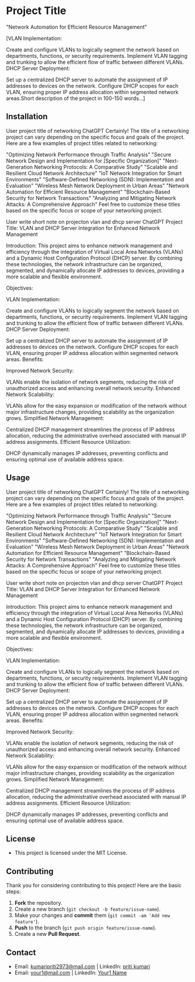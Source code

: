 # Project Title

 "Network Automation for Efficient Resource Management"

[VLAN Implementation:

Create and configure VLANs to logically segment the network based on departments, functions, or security requirements.
Implement VLAN tagging and trunking to allow the efficient flow of traffic between different VLANs.
DHCP Server Deployment:

Set up a centralized DHCP server to automate the assignment of IP addresses to devices on the network.
Configure DHCP scopes for each VLAN, ensuring proper IP address allocation within segmented network areas.Short description of the project in 100-150 words...]

## Installation


User
project title of networking
ChatGPT
Certainly! The title of a networking project can vary depending on the specific focus and goals of the project. Here are a few examples of project titles related to networking:

"Optimizing Network Performance through Traffic Analysis"
"Secure Network Design and Implementation for [Specific Organization]"
"Next-Generation Networking Protocols: A Comparative Study"
"Scalable and Resilient Cloud Network Architecture"
"IoT Network Integration for Smart Environments"
"Software-Defined Networking (SDN): Implementation and Evaluation"
"Wireless Mesh Network Deployment in Urban Areas"
"Network Automation for Efficient Resource Management"
"Blockchain-Based Security for Network Transactions"
"Analyzing and Mitigating Network Attacks: A Comprehensive Approach"
Feel free to customize these titles based on the specific focus or scope of your networking project.

User
write short note on projecton vlan and dhcp server
ChatGPT
Project Title: VLAN and DHCP Server Integration for Enhanced Network Management

Introduction:
This project aims to enhance network management and efficiency through the integration of Virtual Local Area Networks (VLANs) and a Dynamic Host Configuration Protocol (DHCP) server. By combining these technologies, the network infrastructure can be organized, segmented, and dynamically allocate IP addresses to devices, providing a more scalable and flexible environment.

Objectives:

VLAN Implementation:

Create and configure VLANs to logically segment the network based on departments, functions, or security requirements.
Implement VLAN tagging and trunking to allow the efficient flow of traffic between different VLANs.
DHCP Server Deployment:

Set up a centralized DHCP server to automate the assignment of IP addresses to devices on the network.
Configure DHCP scopes for each VLAN, ensuring proper IP address allocation within segmented network areas.
Benefits:

Improved Network Security:

VLANs enable the isolation of network segments, reducing the risk of unauthorized access and enhancing overall network security.
Enhanced Network Scalability:

VLANs allow for the easy expansion or modification of the network without major infrastructure changes, providing scalability as the organization grows.
Simplified Network Management:

Centralized DHCP management streamlines the process of IP address allocation, reducing the administrative overhead associated with manual IP address assignments.
Efficient Resource Utilization:

DHCP dynamically manages IP addresses, preventing conflicts and ensuring optimal use of available address space.




## Usage

User
project title of networking
ChatGPT
Certainly! The title of a networking project can vary depending on the specific focus and goals of the project. Here are a few examples of project titles related to networking:

"Optimizing Network Performance through Traffic Analysis"
"Secure Network Design and Implementation for [Specific Organization]"
"Next-Generation Networking Protocols: A Comparative Study"
"Scalable and Resilient Cloud Network Architecture"
"IoT Network Integration for Smart Environments"
"Software-Defined Networking (SDN): Implementation and Evaluation"
"Wireless Mesh Network Deployment in Urban Areas"
"Network Automation for Efficient Resource Management"
"Blockchain-Based Security for Network Transactions"
"Analyzing and Mitigating Network Attacks: A Comprehensive Approach"
Feel free to customize these titles based on the specific focus or scope of your networking project.

User
write short note on projecton vlan and dhcp server
ChatGPT
Project Title: VLAN and DHCP Server Integration for Enhanced Network Management

Introduction:
This project aims to enhance network management and efficiency through the integration of Virtual Local Area Networks (VLANs) and a Dynamic Host Configuration Protocol (DHCP) server. By combining these technologies, the network infrastructure can be organized, segmented, and dynamically allocate IP addresses to devices, providing a more scalable and flexible environment.

Objectives:

VLAN Implementation:

Create and configure VLANs to logically segment the network based on departments, functions, or security requirements.
Implement VLAN tagging and trunking to allow the efficient flow of traffic between different VLANs.
DHCP Server Deployment:

Set up a centralized DHCP server to automate the assignment of IP addresses to devices on the network.
Configure DHCP scopes for each VLAN, ensuring proper IP address allocation within segmented network areas.
Benefits:

Improved Network Security:

VLANs enable the isolation of network segments, reducing the risk of unauthorized access and enhancing overall network security.
Enhanced Network Scalability:

VLANs allow for the easy expansion or modification of the network without major infrastructure changes, providing scalability as the organization grows.
Simplified Network Management:

Centralized DHCP management streamlines the process of IP address allocation, reducing the administrative overhead associated with manual IP address assignments.
Efficient Resource Utilization:

DHCP dynamically manages IP addresses, preventing conflicts and ensuring optimal use of available address space.


## License
- This project is licensed under the MIT License. 

## Contributing
Thank you for considering contributing to this project! Here are the basic steps:
1. **Fork** the repository.
2. Create a new branch (`git checkout -b feature/issue-name`).
3. Make your changes and **commit** them (`git commit -am 'Add new feature'`).
4. **Push** to the branch (`git push origin feature/issue-name`).
5. Create a new **Pull Request**.

## Contact
- Email: [kumaripriti2973@mail.com](mailto:your@mail.com) | LinkedIn: [priti kumari](https://www.linkedin.com/in/your-address/)
- Email: [your1@mail.com](mailto:your1@mail.com) | LinkedIn: [Your1 Name](https://www.linkedin.com/in/your-address2/)
